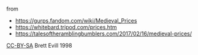 
from

* https://gurps.fandom.com/wiki/Medieval_Prices
* https://whitebard.tripod.com/prices.htm
* https://talesoftheramblingbumblers.com/2017/02/16/medieval-prices/

[CC-BY-SA](https://www.fandom.com/licensing) Brett Evill 1998

